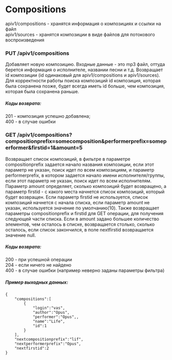 # Compositions

apiv1/compositions - хранятся информация о композициях и ссылки на файл<br />
apiv1/sources - хранятся композиции в виде файлов для потокового воспроизведения

### PUT /apiv1/compositions

Добавляет новую композицию. Входные данные - это mp3 файл, оттуда берется информация о исполнителе, названии песни и т.д. 
Возвращает id композиции (id одинаковый для apiv1/compositions и apiv1/sources).
Для корректности работы поиска композиций id композиция, которая была сохранена позже,
будет всегда иметь id больше, чем композиция, которая была сохранена раньше.

##### Коды возврата:
201 - композиция успешно добавлена;<br />
400 - в случае ошибки

### GET /apiv1/compositions?compositionprefix=somecomposition&performerprefix=someperformer&firstid=1&amount=5

Возвращает список композиций, в фильтре в параметре compositionprefix задается начало названия композиции,
если этот параметр не указан, поиск идет по всем композициям, и параметр performerprefix, в котором задается 
начало имени исполнителя/группы, если этот параметр не указан, поиск идет по всем исполнителям. Параметр amount определяет,
сколько композиций будет возвращено, а параметр firstid - с какого места начнется список композиций, 
который будет возвращен. Если параметр firstid не используется, список композиций начнется с начала списка,
если параметр amount не указан, используется значение по умолчанию(10). Также возвращает
параметры compositionprefix и firstid для GET операции, для получения следующей части списка.
Если в amount задано большее количество элементов, чем осталось в списке, возвращается столько,
сколько осталось, если список закончился, в поле nextfirstid возвращается значение null.

##### Коды возврата:
200 - при успешной операции<br />
204 - если ничего не найдено<br />
400 - в случае ошибки (например неверно заданы параметры фильтра)

##### Пример выходных данных:
    {
        "compositions":[
            {
                "login":"vas",
                "author":"Opus",
                "performer":"Opus",,
                "name":"Life",
                "id":1
            }
        ],
        "nextcompositionprefix":"lif",
        "nextperformerprefix":"Opus",
        "nextfirstid":2
    }
